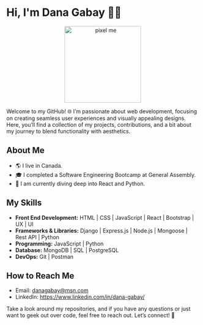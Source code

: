  # Hi, I'm Dana Gabay 👋🏻

<div align="center" id="banner">
    <img width="200" height="200" alt="pixel me" src="https://i.imgur.com/8AVNjgs.png">
</div>

Welcome to my GitHub! 🌐 I’m passionate about web development, focusing on creating seamless user experiences and visually appealing designs.
Here, you’ll find a collection of my projects, contributions, and a bit about my journey to blend functionality with aesthetics.

## About Me

- 🌎 I live in Canada.
- 🎓 I completed a Software Engineering Bootcamp at General Assembly.
- 🌱 I am currently diving deep into React and Python.

## My Skills

- **Front End Development:** HTML | CSS | JavaScript | React | Bootstrap | UX | UI
- **Frameworks & Libraries:** Django | Express.js | Node.js | Mongoose | Rest API | Python
- **Programming:** JavaScript | Python
- **Database:** MongoDB | SQL | PostgreSQL
- **DevOps:** Git | Postman

## How to Reach Me

- Email: danagabay@msn.com
- LinkedIn: https://www.linkedin.com/in/dana-gabay/



Take a look around my repositories, and if you have any questions or just want to geek out over code, feel free to reach out. Let’s connect! 🚀
